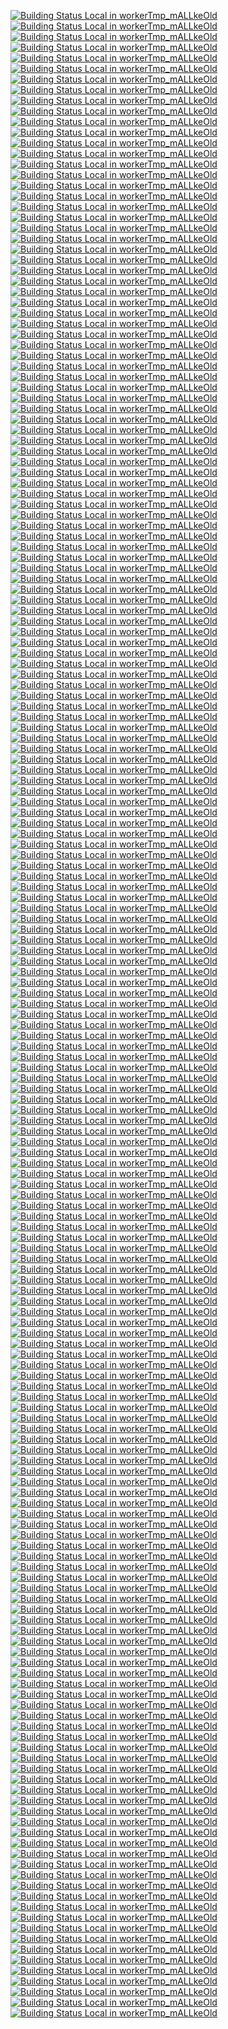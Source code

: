 [![Building Status Local in workerTmp_mALLkeOld](https://workerTmp.github.io/mALLkeOld/StAn/pvs_m280422p7/brave_link-bubble.svg)](https://github.com/jsonpickle/jsonpickle.git)
[![Building Status Local in workerTmp_mALLkeOld](https://workerTmp.github.io/mALLkeOld/StAn/pvs_m280422p7/hyperledger_fabric-test-resources.svg)](https://github.com/jsonpickle/jsonpickle.git)
[![Building Status Local in workerTmp_mALLkeOld](https://workerTmp.github.io/mALLkeOld/StAn/pvs_m280422p7/open-xchange_appsuite-middleware.svg)](https://github.com/jsonpickle/jsonpickle.git)
[![Building Status Local in workerTmp_mALLkeOld](https://workerTmp.github.io/mALLkeOld/StAn/pvs_m070522p8/starkbank_ecdsa-dotnet.svg)](https://github.com/jsonpickle/jsonpickle.git)
[![Building Status Local in workerTmp_mALLkeOld](https://workerTmp.github.io/mALLkeOld/StAn/pvs_m070522p8/locutusjs_locutus.svg)](https://github.com/jsonpickle/jsonpickle.git)
[![Building Status Local in workerTmp_mALLkeOld](https://workerTmp.github.io/mALLkeOld/StAn/pvs_m070522p8/karelzak_util-linux.svg)](https://github.com/jsonpickle/jsonpickle.git)
[![Building Status Local in workerTmp_mALLkeOld](https://workerTmp.github.io/mALLkeOld/StAn/pvs_m070522p8/turquoiseowl_i18n.svg)](https://github.com/jsonpickle/jsonpickle.git)
[![Building Status Local in workerTmp_mALLkeOld](https://workerTmp.github.io/mALLkeOld/StAn/pvs_m070522p8/kelektiv_node.bcrypt.js.svg)](https://github.com/jsonpickle/jsonpickle.git)
[![Building Status Local in workerTmp_mALLkeOld](https://workerTmp.github.io/mALLkeOld/StAn/pvs_m070522p8/martinh_libconfuse.svg)](https://github.com/jsonpickle/jsonpickle.git)
[![Building Status Local in workerTmp_mALLkeOld](https://workerTmp.github.io/mALLkeOld/StAn/pvs_m070522p8/libexif_libexif.svg)](https://github.com/jsonpickle/jsonpickle.git)
[![Building Status Local in workerTmp_mALLkeOld](https://workerTmp.github.io/mALLkeOld/StAn/pvs_m070522p8/mapproxy_mapproxy.svg)](https://github.com/jsonpickle/jsonpickle.git)
[![Building Status Local in workerTmp_mALLkeOld](https://workerTmp.github.io/mALLkeOld/StAn/pvs_m070522p8/kubevirt_containerized-data-importer.svg)](https://github.com/jsonpickle/jsonpickle.git)
[![Building Status Local in workerTmp_mALLkeOld](https://workerTmp.github.io/mALLkeOld/StAn/pvs_m070522p8/restsharp_RestSharp.svg)](https://github.com/jsonpickle/jsonpickle.git)
[![Building Status Local in workerTmp_mALLkeOld](https://workerTmp.github.io/mALLkeOld/StAn/pvs_m070522p8/scottbrady91_IdentityModel.svg)](https://github.com/jsonpickle/jsonpickle.git)
[![Building Status Local in workerTmp_mALLkeOld](https://workerTmp.github.io/mALLkeOld/StAn/pvs_m070522p8/tgstation_tgstation-server.svg)](https://github.com/jsonpickle/jsonpickle.git)
[![Building Status Local in workerTmp_mALLkeOld](https://workerTmp.github.io/mALLkeOld/StAn/pvs_m070522p8/mdbtools_mdbtools.svg)](https://github.com/jsonpickle/jsonpickle.git)
[![Building Status Local in workerTmp_mALLkeOld](https://workerTmp.github.io/mALLkeOld/StAn/pvs_m070522p8/trannamtrung1st_elFinder.Net.Core.svg)](https://github.com/jsonpickle/jsonpickle.git)
[![Building Status Local in workerTmp_mALLkeOld](https://workerTmp.github.io/mALLkeOld/StAn/pvs_m070522p8/lfs-book_make-ca.svg)](https://github.com/jsonpickle/jsonpickle.git)
[![Building Status Local in workerTmp_mALLkeOld](https://workerTmp.github.io/mALLkeOld/StAn/pvs_m070522p8/tusdotnet_tusdotnet.svg)](https://github.com/jsonpickle/jsonpickle.git)
[![Building Status Local in workerTmp_mALLkeOld](https://workerTmp.github.io/mALLkeOld/StAn/pvs_m070522p8/siteserver_cms.svg)](https://github.com/jsonpickle/jsonpickle.git)
[![Building Status Local in workerTmp_mALLkeOld](https://workerTmp.github.io/mALLkeOld/StAn/pvs_m070522p8/libxls_libxls.svg)](https://github.com/jsonpickle/jsonpickle.git)
[![Building Status Local in workerTmp_mALLkeOld](https://workerTmp.github.io/mALLkeOld/StAn/pvs_m070522p8/Anobium_Great-Cow-BASIC-Demonstration-Sources.svg)](https://github.com/jsonpickle/jsonpickle.git)
[![Building Status Local in workerTmp_mALLkeOld](https://workerTmp.github.io/mALLkeOld/StAn/pvs_m070522p8/kylefarris_clamscan.svg)](https://github.com/jsonpickle/jsonpickle.git)
[![Building Status Local in workerTmp_mALLkeOld](https://workerTmp.github.io/mALLkeOld/StAn/pvs_m070522p8/umbraco_Umbraco-CMS.svg)](https://github.com/jsonpickle/jsonpickle.git)
[![Building Status Local in workerTmp_mALLkeOld](https://workerTmp.github.io/mALLkeOld/StAn/pvs_m070522p8/jsonpickle_jsonpickle.svg)](https://github.com/jsonpickle/jsonpickle.git)
[![Building Status Local in workerTmp_mALLkeOld](https://workerTmp.github.io/mALLkeOld/StAn/pvs_m070522p8/kvz_locutus.svg)](https://github.com/jsonpickle/jsonpickle.git)
[![Building Status Local in workerTmp_mALLkeOld](https://workerTmp.github.io/mALLkeOld/StAn/pvs_m070522p8/kitabisa_teler.svg)](https://github.com/jsonpickle/jsonpickle.git)
[![Building Status Local in workerTmp_mALLkeOld](https://workerTmp.github.io/mALLkeOld/StAn/pvs_m070522p8/mapfish_mapfish-print.svg)](https://github.com/jsonpickle/jsonpickle.git)
[![Building Status Local in workerTmp_mALLkeOld](https://workerTmp.github.io/mALLkeOld/StAn/pvs_m070522p8/AparnaSGhenge_Hello_World.svg)](https://github.com/jsonpickle/jsonpickle.git)
[![Building Status Local in workerTmp_mALLkeOld](https://workerTmp.github.io/mALLkeOld/StAn/pvs_m070522p8/serializingme_cve-2016-9192.svg)](https://github.com/jsonpickle/jsonpickle.git)
[![Building Status Local in workerTmp_mALLkeOld](https://workerTmp.github.io/mALLkeOld/StAn/pvs_m070522p8/yilezhu_Czar.Cms.svg)](https://github.com/jsonpickle/jsonpickle.git)
[![Building Status Local in workerTmp_mALLkeOld](https://workerTmp.github.io/mALLkeOld/StAn/pvs_m070522p8/memcached_memcached.svg)](https://github.com/jsonpickle/jsonpickle.git)
[![Building Status Local in workerTmp_mALLkeOld](https://workerTmp.github.io/mALLkeOld/StAn/pvs_m070522p8/ledgersmb_ledgersmb.svg)](https://github.com/jsonpickle/jsonpickle.git)
[![Building Status Local in workerTmp_mALLkeOld](https://workerTmp.github.io/mALLkeOld/StAn/pvs_m070522p8/2021Summer_2021Sum.svg)](https://github.com/jsonpickle/jsonpickle.git)
[![Building Status Local in workerTmp_mALLkeOld](https://workerTmp.github.io/mALLkeOld/StAn/pvs_m070522p8/AkshatBehera_IDE-Lab.svg)](https://github.com/jsonpickle/jsonpickle.git)
[![Building Status Local in workerTmp_mALLkeOld](https://workerTmp.github.io/mALLkeOld/StAn/pvs_m070522p8/liamg_gitjacker.svg)](https://github.com/jsonpickle/jsonpickle.git)
[![Building Status Local in workerTmp_mALLkeOld](https://workerTmp.github.io/mALLkeOld/StAn/pvs_m070522p8/lemire_simdcomp.svg)](https://github.com/jsonpickle/jsonpickle.git)
[![Building Status Local in workerTmp_mALLkeOld](https://workerTmp.github.io/mALLkeOld/StAn/pvs_m070522p8/mailpile_Mailpile.svg)](https://github.com/jsonpickle/jsonpickle.git)
[![Building Status Local in workerTmp_mALLkeOld](https://workerTmp.github.io/mALLkeOld/StAn/pvs_m070522p8/mono_mono.svg)](https://github.com/jsonpickle/jsonpickle.git)
[![Building Status Local in workerTmp_mALLkeOld](https://workerTmp.github.io/mALLkeOld/StAn/pvs_m070522p8/labd_wagtail-2fa.svg)](https://github.com/jsonpickle/jsonpickle.git)
[![Building Status Local in workerTmp_mALLkeOld](https://workerTmp.github.io/mALLkeOld/StAn/pvs_m070522p8/ravibpatel_AutoUpdater.NET.svg)](https://github.com/jsonpickle/jsonpickle.git)
[![Building Status Local in workerTmp_mALLkeOld](https://workerTmp.github.io/mALLkeOld/StAn/pvs_m070522p8/rackerlabs_openstack-guest-agents-windows-xenserver.svg)](https://github.com/jsonpickle/jsonpickle.git)
[![Building Status Local in workerTmp_mALLkeOld](https://workerTmp.github.io/mALLkeOld/StAn/pvs_m070522p8/kanboard_kanboard.svg)](https://github.com/jsonpickle/jsonpickle.git)
[![Building Status Local in workerTmp_mALLkeOld](https://workerTmp.github.io/mALLkeOld/StAn/pvs_m070522p8/kreait_firebase-php.svg)](https://github.com/jsonpickle/jsonpickle.git)
[![Building Status Local in workerTmp_mALLkeOld](https://workerTmp.github.io/mALLkeOld/StAn/pvs_m070522p8/lfittl_libpg_query.svg)](https://github.com/jsonpickle/jsonpickle.git)
[![Building Status Local in workerTmp_mALLkeOld](https://workerTmp.github.io/mALLkeOld/StAn/pvs_m070522p8/mayan-edms_mayan-edms.svg)](https://github.com/jsonpickle/jsonpickle.git)
[![Building Status Local in workerTmp_mALLkeOld](https://workerTmp.github.io/mALLkeOld/StAn/pvs_m070522p8/linuxmint_mintupdate.svg)](https://github.com/jsonpickle/jsonpickle.git)
[![Building Status Local in workerTmp_mALLkeOld](https://workerTmp.github.io/mALLkeOld/StAn/pvs_m070522p8/recurly_recurly-client-net.svg)](https://github.com/jsonpickle/jsonpickle.git)
[![Building Status Local in workerTmp_mALLkeOld](https://workerTmp.github.io/mALLkeOld/StAn/pvs_m070522p8/nopSolutions_nopCommerce.svg)](https://github.com/jsonpickle/jsonpickle.git)
[![Building Status Local in workerTmp_mALLkeOld](https://workerTmp.github.io/mALLkeOld/StAn/pvs_m070522p8/orchardcms_orchardcore.svg)](https://github.com/jsonpickle/jsonpickle.git)
[![Building Status Local in workerTmp_mALLkeOld](https://workerTmp.github.io/mALLkeOld/StAn/pvs_m070522p8/lkiesow_python-feedgen.svg)](https://github.com/jsonpickle/jsonpickle.git)
[![Building Status Local in workerTmp_mALLkeOld](https://workerTmp.github.io/mALLkeOld/StAn/pvs_m070522p8/neuecc_MessagePack-CSharp.svg)](https://github.com/jsonpickle/jsonpickle.git)
[![Building Status Local in workerTmp_mALLkeOld](https://workerTmp.github.io/mALLkeOld/StAn/pvs_m070522p8/klaussilveira_gitlist.svg)](https://github.com/jsonpickle/jsonpickle.git)
[![Building Status Local in workerTmp_mALLkeOld](https://workerTmp.github.io/mALLkeOld/StAn/pvs_m070522p8/surveysolutions_surveysolutions.svg)](https://github.com/jsonpickle/jsonpickle.git)
[![Building Status Local in workerTmp_mALLkeOld](https://workerTmp.github.io/mALLkeOld/StAn/pvs_m070522p8/rxtur_BlogEngine.NET.svg)](https://github.com/jsonpickle/jsonpickle.git)
[![Building Status Local in workerTmp_mALLkeOld](https://workerTmp.github.io/mALLkeOld/StAn/pvs_m070522p8/smartstore_SmartStoreNET.svg)](https://github.com/jsonpickle/jsonpickle.git)
[![Building Status Local in workerTmp_mALLkeOld](https://workerTmp.github.io/mALLkeOld/StAn/pvs_m070522p8/layer5io_meshery.svg)](https://github.com/jsonpickle/jsonpickle.git)
[![Building Status Local in workerTmp_mALLkeOld](https://workerTmp.github.io/mALLkeOld/StAn/pvs_m070522p8/kubernetes_ingress-nginx.svg)](https://github.com/jsonpickle/jsonpickle.git)
[![Building Status Local in workerTmp_mALLkeOld](https://workerTmp.github.io/mALLkeOld/StAn/pvs_m070522p8/linux4sam_at91bootstrap.svg)](https://github.com/jsonpickle/jsonpickle.git)
[![Building Status Local in workerTmp_mALLkeOld](https://workerTmp.github.io/mALLkeOld/StAn/pvs_m070522p8/blau72_CVE-2018-20250-WinRAR-ACE.svg)](https://github.com/jsonpickle/jsonpickle.git)
[![Building Status Local in workerTmp_mALLkeOld](https://workerTmp.github.io/mALLkeOld/StAn/pvs_m070522p8/kennethreitz_requests.svg)](https://github.com/jsonpickle/jsonpickle.git)
[![Building Status Local in workerTmp_mALLkeOld](https://workerTmp.github.io/mALLkeOld/StAn/pvs_m070522p8/Umbraco_Umbraco-CMS.svg)](https://github.com/jsonpickle/jsonpickle.git)
[![Building Status Local in workerTmp_mALLkeOld](https://workerTmp.github.io/mALLkeOld/StAn/pvs_m070522p8/robertguetzkow_ets5-password-recovery.svg)](https://github.com/jsonpickle/jsonpickle.git)
[![Building Status Local in workerTmp_mALLkeOld](https://workerTmp.github.io/mALLkeOld/StAn/cq_m070522p8/starkbank_ecdsa-dotnet.svg)](https://github.com/jsonpickle/jsonpickle.git)
[![Building Status Local in workerTmp_mALLkeOld](https://workerTmp.github.io/mALLkeOld/StAn/cq_m070522p8/maxmind_libmaxminddb.svg)](https://github.com/jsonpickle/jsonpickle.git)
[![Building Status Local in workerTmp_mALLkeOld](https://workerTmp.github.io/mALLkeOld/StAn/cq_m070522p8/locutusjs_locutus.svg)](https://github.com/jsonpickle/jsonpickle.git)
[![Building Status Local in workerTmp_mALLkeOld](https://workerTmp.github.io/mALLkeOld/StAn/cq_m070522p8/turquoiseowl_i18n.svg)](https://github.com/jsonpickle/jsonpickle.git)
[![Building Status Local in workerTmp_mALLkeOld](https://workerTmp.github.io/mALLkeOld/StAn/cq_m070522p8/lurcher_unixODBC.svg)](https://github.com/jsonpickle/jsonpickle.git)
[![Building Status Local in workerTmp_mALLkeOld](https://workerTmp.github.io/mALLkeOld/StAn/cq_m070522p8/martinh_libconfuse.svg)](https://github.com/jsonpickle/jsonpickle.git)
[![Building Status Local in workerTmp_mALLkeOld](https://workerTmp.github.io/mALLkeOld/StAn/cq_m070522p8/libexif_libexif.svg)](https://github.com/jsonpickle/jsonpickle.git)
[![Building Status Local in workerTmp_mALLkeOld](https://workerTmp.github.io/mALLkeOld/StAn/cq_m070522p8/mapproxy_mapproxy.svg)](https://github.com/jsonpickle/jsonpickle.git)
[![Building Status Local in workerTmp_mALLkeOld](https://workerTmp.github.io/mALLkeOld/StAn/cq_m070522p8/michaelforney_samurai.svg)](https://github.com/jsonpickle/jsonpickle.git)
[![Building Status Local in workerTmp_mALLkeOld](https://workerTmp.github.io/mALLkeOld/StAn/cq_m070522p8/restsharp_RestSharp.svg)](https://github.com/jsonpickle/jsonpickle.git)
[![Building Status Local in workerTmp_mALLkeOld](https://workerTmp.github.io/mALLkeOld/StAn/cq_m070522p8/scottbrady91_IdentityModel.svg)](https://github.com/jsonpickle/jsonpickle.git)
[![Building Status Local in workerTmp_mALLkeOld](https://workerTmp.github.io/mALLkeOld/StAn/cq_m070522p8/tgstation_tgstation-server.svg)](https://github.com/jsonpickle/jsonpickle.git)
[![Building Status Local in workerTmp_mALLkeOld](https://workerTmp.github.io/mALLkeOld/StAn/cq_m070522p8/mdbtools_mdbtools.svg)](https://github.com/jsonpickle/jsonpickle.git)
[![Building Status Local in workerTmp_mALLkeOld](https://workerTmp.github.io/mALLkeOld/StAn/cq_m070522p8/trannamtrung1st_elFinder.Net.Core.svg)](https://github.com/jsonpickle/jsonpickle.git)
[![Building Status Local in workerTmp_mALLkeOld](https://workerTmp.github.io/mALLkeOld/StAn/cq_m070522p8/lfs-book_make-ca.svg)](https://github.com/jsonpickle/jsonpickle.git)
[![Building Status Local in workerTmp_mALLkeOld](https://workerTmp.github.io/mALLkeOld/StAn/cq_m070522p8/lexborisov_myhtml.svg)](https://github.com/jsonpickle/jsonpickle.git)
[![Building Status Local in workerTmp_mALLkeOld](https://workerTmp.github.io/mALLkeOld/StAn/cq_m070522p8/liyansong2018_elfspirit.svg)](https://github.com/jsonpickle/jsonpickle.git)
[![Building Status Local in workerTmp_mALLkeOld](https://workerTmp.github.io/mALLkeOld/StAn/cq_m070522p8/tusdotnet_tusdotnet.svg)](https://github.com/jsonpickle/jsonpickle.git)
[![Building Status Local in workerTmp_mALLkeOld](https://workerTmp.github.io/mALLkeOld/StAn/cq_m070522p8/marcobambini_gravity.svg)](https://github.com/jsonpickle/jsonpickle.git)
[![Building Status Local in workerTmp_mALLkeOld](https://workerTmp.github.io/mALLkeOld/StAn/cq_m070522p8/siteserver_cms.svg)](https://github.com/jsonpickle/jsonpickle.git)
[![Building Status Local in workerTmp_mALLkeOld](https://workerTmp.github.io/mALLkeOld/StAn/cq_m070522p8/libxls_libxls.svg)](https://github.com/jsonpickle/jsonpickle.git)
[![Building Status Local in workerTmp_mALLkeOld](https://workerTmp.github.io/mALLkeOld/StAn/cq_m070522p8/Anobium_Great-Cow-BASIC-Demonstration-Sources.svg)](https://github.com/jsonpickle/jsonpickle.git)
[![Building Status Local in workerTmp_mALLkeOld](https://workerTmp.github.io/mALLkeOld/StAn/cq_m070522p8/logological_gpp.svg)](https://github.com/jsonpickle/jsonpickle.git)
[![Building Status Local in workerTmp_mALLkeOld](https://workerTmp.github.io/mALLkeOld/StAn/cq_m070522p8/lh3_bwa.svg)](https://github.com/jsonpickle/jsonpickle.git)
[![Building Status Local in workerTmp_mALLkeOld](https://workerTmp.github.io/mALLkeOld/StAn/cq_m070522p8/umbraco_Umbraco-CMS.svg)](https://github.com/jsonpickle/jsonpickle.git)
[![Building Status Local in workerTmp_mALLkeOld](https://workerTmp.github.io/mALLkeOld/StAn/cq_m070522p8/jsonpickle_jsonpickle.svg)](https://github.com/jsonpickle/jsonpickle.git)
[![Building Status Local in workerTmp_mALLkeOld](https://workerTmp.github.io/mALLkeOld/StAn/cq_m070522p8/leethomason_tinyxml2.svg)](https://github.com/jsonpickle/jsonpickle.git)
[![Building Status Local in workerTmp_mALLkeOld](https://workerTmp.github.io/mALLkeOld/StAn/cq_m070522p8/mapfish_mapfish-print.svg)](https://github.com/jsonpickle/jsonpickle.git)
[![Building Status Local in workerTmp_mALLkeOld](https://workerTmp.github.io/mALLkeOld/StAn/cq_m070522p8/mandovinnie_Lute-Tab.svg)](https://github.com/jsonpickle/jsonpickle.git)
[![Building Status Local in workerTmp_mALLkeOld](https://workerTmp.github.io/mALLkeOld/StAn/cq_m070522p8/AparnaSGhenge_Hello_World.svg)](https://github.com/jsonpickle/jsonpickle.git)
[![Building Status Local in workerTmp_mALLkeOld](https://workerTmp.github.io/mALLkeOld/StAn/cq_m070522p8/serializingme_cve-2016-9192.svg)](https://github.com/jsonpickle/jsonpickle.git)
[![Building Status Local in workerTmp_mALLkeOld](https://workerTmp.github.io/mALLkeOld/StAn/cq_m070522p8/yilezhu_Czar.Cms.svg)](https://github.com/jsonpickle/jsonpickle.git)
[![Building Status Local in workerTmp_mALLkeOld](https://workerTmp.github.io/mALLkeOld/StAn/cq_m070522p8/memcached_memcached.svg)](https://github.com/jsonpickle/jsonpickle.git)
[![Building Status Local in workerTmp_mALLkeOld](https://workerTmp.github.io/mALLkeOld/StAn/cq_m070522p8/2021Summer_2021Sum.svg)](https://github.com/jsonpickle/jsonpickle.git)
[![Building Status Local in workerTmp_mALLkeOld](https://workerTmp.github.io/mALLkeOld/StAn/cq_m070522p8/AkshatBehera_IDE-Lab.svg)](https://github.com/jsonpickle/jsonpickle.git)
[![Building Status Local in workerTmp_mALLkeOld](https://workerTmp.github.io/mALLkeOld/StAn/cq_m070522p8/liamg_gitjacker.svg)](https://github.com/jsonpickle/jsonpickle.git)
[![Building Status Local in workerTmp_mALLkeOld](https://workerTmp.github.io/mALLkeOld/StAn/cq_m070522p8/liblouis_liblouis.svg)](https://github.com/jsonpickle/jsonpickle.git)
[![Building Status Local in workerTmp_mALLkeOld](https://workerTmp.github.io/mALLkeOld/StAn/cq_m070522p8/libimobiledevice_libplist.svg)](https://github.com/jsonpickle/jsonpickle.git)
[![Building Status Local in workerTmp_mALLkeOld](https://workerTmp.github.io/mALLkeOld/StAn/cq_m070522p8/leesavide_abcm2ps.svg)](https://github.com/jsonpickle/jsonpickle.git)
[![Building Status Local in workerTmp_mALLkeOld](https://workerTmp.github.io/mALLkeOld/StAn/cq_m070522p8/madler_pigz.svg)](https://github.com/jsonpickle/jsonpickle.git)
[![Building Status Local in workerTmp_mALLkeOld](https://workerTmp.github.io/mALLkeOld/StAn/cq_m070522p8/lemire_simdcomp.svg)](https://github.com/jsonpickle/jsonpickle.git)
[![Building Status Local in workerTmp_mALLkeOld](https://workerTmp.github.io/mALLkeOld/StAn/cq_m070522p8/mailpile_Mailpile.svg)](https://github.com/jsonpickle/jsonpickle.git)
[![Building Status Local in workerTmp_mALLkeOld](https://workerTmp.github.io/mALLkeOld/StAn/cq_m070522p8/libgd_libgd.svg)](https://github.com/jsonpickle/jsonpickle.git)
[![Building Status Local in workerTmp_mALLkeOld](https://workerTmp.github.io/mALLkeOld/StAn/cq_m070522p8/michaelrsweet_htmldoc.svg)](https://github.com/jsonpickle/jsonpickle.git)
[![Building Status Local in workerTmp_mALLkeOld](https://workerTmp.github.io/mALLkeOld/StAn/cq_m070522p8/ravibpatel_AutoUpdater.NET.svg)](https://github.com/jsonpickle/jsonpickle.git)
[![Building Status Local in workerTmp_mALLkeOld](https://workerTmp.github.io/mALLkeOld/StAn/cq_m070522p8/rackerlabs_openstack-guest-agents-windows-xenserver.svg)](https://github.com/jsonpickle/jsonpickle.git)
[![Building Status Local in workerTmp_mALLkeOld](https://workerTmp.github.io/mALLkeOld/StAn/cq_m070522p8/lfittl_libpg_query.svg)](https://github.com/jsonpickle/jsonpickle.git)
[![Building Status Local in workerTmp_mALLkeOld](https://workerTmp.github.io/mALLkeOld/StAn/cq_m070522p8/mayan-edms_mayan-edms.svg)](https://github.com/jsonpickle/jsonpickle.git)
[![Building Status Local in workerTmp_mALLkeOld](https://workerTmp.github.io/mALLkeOld/StAn/cq_m070522p8/linuxmint_mintupdate.svg)](https://github.com/jsonpickle/jsonpickle.git)
[![Building Status Local in workerTmp_mALLkeOld](https://workerTmp.github.io/mALLkeOld/StAn/cq_m070522p8/recurly_recurly-client-net.svg)](https://github.com/jsonpickle/jsonpickle.git)
[![Building Status Local in workerTmp_mALLkeOld](https://workerTmp.github.io/mALLkeOld/StAn/cq_m070522p8/orchardcms_orchardcore.svg)](https://github.com/jsonpickle/jsonpickle.git)
[![Building Status Local in workerTmp_mALLkeOld](https://workerTmp.github.io/mALLkeOld/StAn/cq_m070522p8/lkiesow_python-feedgen.svg)](https://github.com/jsonpickle/jsonpickle.git)
[![Building Status Local in workerTmp_mALLkeOld](https://workerTmp.github.io/mALLkeOld/StAn/cq_m070522p8/leonhad_pdftools.svg)](https://github.com/jsonpickle/jsonpickle.git)
[![Building Status Local in workerTmp_mALLkeOld](https://workerTmp.github.io/mALLkeOld/StAn/cq_m070522p8/surveysolutions_surveysolutions.svg)](https://github.com/jsonpickle/jsonpickle.git)
[![Building Status Local in workerTmp_mALLkeOld](https://workerTmp.github.io/mALLkeOld/StAn/cq_m070522p8/matrixssl_matrixssl.svg)](https://github.com/jsonpickle/jsonpickle.git)
[![Building Status Local in workerTmp_mALLkeOld](https://workerTmp.github.io/mALLkeOld/StAn/cq_m070522p8/rxtur_BlogEngine.NET.svg)](https://github.com/jsonpickle/jsonpickle.git)
[![Building Status Local in workerTmp_mALLkeOld](https://workerTmp.github.io/mALLkeOld/StAn/cq_m070522p8/smartstore_SmartStoreNET.svg)](https://github.com/jsonpickle/jsonpickle.git)
[![Building Status Local in workerTmp_mALLkeOld](https://workerTmp.github.io/mALLkeOld/StAn/cq_m070522p8/lsh123_xmlsec.svg)](https://github.com/jsonpickle/jsonpickle.git)
[![Building Status Local in workerTmp_mALLkeOld](https://workerTmp.github.io/mALLkeOld/StAn/cq_m070522p8/linux4sam_at91bootstrap.svg)](https://github.com/jsonpickle/jsonpickle.git)
[![Building Status Local in workerTmp_mALLkeOld](https://workerTmp.github.io/mALLkeOld/StAn/cq_m070522p8/libuv_libuv.svg)](https://github.com/jsonpickle/jsonpickle.git)
[![Building Status Local in workerTmp_mALLkeOld](https://workerTmp.github.io/mALLkeOld/StAn/cq_m070522p8/libming_libming.svg)](https://github.com/jsonpickle/jsonpickle.git)
[![Building Status Local in workerTmp_mALLkeOld](https://workerTmp.github.io/mALLkeOld/StAn/cq_m070522p8/robertguetzkow_ets5-password-recovery.svg)](https://github.com/jsonpickle/jsonpickle.git)
[![Building Status Local in workerTmp_mALLkeOld](https://workerTmp.github.io/mALLkeOld/StAn/cq_m070522p8/lxc_lxc.svg)](https://github.com/jsonpickle/jsonpickle.git)
[![Building Status Local in workerTmp_mALLkeOld](https://workerTmp.github.io/mALLkeOld/StAn/cppc_m070522p8/maxmind_libmaxminddb.svg)](https://github.com/jsonpickle/jsonpickle.git)
[![Building Status Local in workerTmp_mALLkeOld](https://workerTmp.github.io/mALLkeOld/StAn/cppc_m070522p8/locutusjs_locutus.svg)](https://github.com/jsonpickle/jsonpickle.git)
[![Building Status Local in workerTmp_mALLkeOld](https://workerTmp.github.io/mALLkeOld/StAn/cppc_m070522p8/karelzak_util-linux.svg)](https://github.com/jsonpickle/jsonpickle.git)
[![Building Status Local in workerTmp_mALLkeOld](https://workerTmp.github.io/mALLkeOld/StAn/cppc_m070522p8/kelektiv_node.bcrypt.js.svg)](https://github.com/jsonpickle/jsonpickle.git)
[![Building Status Local in workerTmp_mALLkeOld](https://workerTmp.github.io/mALLkeOld/StAn/cppc_m070522p8/lurcher_unixODBC.svg)](https://github.com/jsonpickle/jsonpickle.git)
[![Building Status Local in workerTmp_mALLkeOld](https://workerTmp.github.io/mALLkeOld/StAn/cppc_m070522p8/martinh_libconfuse.svg)](https://github.com/jsonpickle/jsonpickle.git)
[![Building Status Local in workerTmp_mALLkeOld](https://workerTmp.github.io/mALLkeOld/StAn/cppc_m070522p8/libexif_libexif.svg)](https://github.com/jsonpickle/jsonpickle.git)
[![Building Status Local in workerTmp_mALLkeOld](https://workerTmp.github.io/mALLkeOld/StAn/cppc_m070522p8/kornelski_jpeg-compressor.svg)](https://github.com/jsonpickle/jsonpickle.git)
[![Building Status Local in workerTmp_mALLkeOld](https://workerTmp.github.io/mALLkeOld/StAn/cppc_m070522p8/mapproxy_mapproxy.svg)](https://github.com/jsonpickle/jsonpickle.git)
[![Building Status Local in workerTmp_mALLkeOld](https://workerTmp.github.io/mALLkeOld/StAn/cppc_m070522p8/kubevirt_containerized-data-importer.svg)](https://github.com/jsonpickle/jsonpickle.git)
[![Building Status Local in workerTmp_mALLkeOld](https://workerTmp.github.io/mALLkeOld/StAn/cppc_m070522p8/michaelforney_samurai.svg)](https://github.com/jsonpickle/jsonpickle.git)
[![Building Status Local in workerTmp_mALLkeOld](https://workerTmp.github.io/mALLkeOld/StAn/cppc_m070522p8/mdbtools_mdbtools.svg)](https://github.com/jsonpickle/jsonpickle.git)
[![Building Status Local in workerTmp_mALLkeOld](https://workerTmp.github.io/mALLkeOld/StAn/cppc_m070522p8/lfs-book_make-ca.svg)](https://github.com/jsonpickle/jsonpickle.git)
[![Building Status Local in workerTmp_mALLkeOld](https://workerTmp.github.io/mALLkeOld/StAn/cppc_m070522p8/lexborisov_myhtml.svg)](https://github.com/jsonpickle/jsonpickle.git)
[![Building Status Local in workerTmp_mALLkeOld](https://workerTmp.github.io/mALLkeOld/StAn/cppc_m070522p8/liyansong2018_elfspirit.svg)](https://github.com/jsonpickle/jsonpickle.git)
[![Building Status Local in workerTmp_mALLkeOld](https://workerTmp.github.io/mALLkeOld/StAn/cppc_m070522p8/marcobambini_gravity.svg)](https://github.com/jsonpickle/jsonpickle.git)
[![Building Status Local in workerTmp_mALLkeOld](https://workerTmp.github.io/mALLkeOld/StAn/cppc_m070522p8/libxls_libxls.svg)](https://github.com/jsonpickle/jsonpickle.git)
[![Building Status Local in workerTmp_mALLkeOld](https://workerTmp.github.io/mALLkeOld/StAn/cppc_m070522p8/logological_gpp.svg)](https://github.com/jsonpickle/jsonpickle.git)
[![Building Status Local in workerTmp_mALLkeOld](https://workerTmp.github.io/mALLkeOld/StAn/cppc_m070522p8/lh3_bwa.svg)](https://github.com/jsonpickle/jsonpickle.git)
[![Building Status Local in workerTmp_mALLkeOld](https://workerTmp.github.io/mALLkeOld/StAn/cppc_m070522p8/kylefarris_clamscan.svg)](https://github.com/jsonpickle/jsonpickle.git)
[![Building Status Local in workerTmp_mALLkeOld](https://workerTmp.github.io/mALLkeOld/StAn/cppc_m070522p8/kvz_locutus.svg)](https://github.com/jsonpickle/jsonpickle.git)
[![Building Status Local in workerTmp_mALLkeOld](https://workerTmp.github.io/mALLkeOld/StAn/cppc_m070522p8/leethomason_tinyxml2.svg)](https://github.com/jsonpickle/jsonpickle.git)
[![Building Status Local in workerTmp_mALLkeOld](https://workerTmp.github.io/mALLkeOld/StAn/cppc_m070522p8/kitabisa_teler.svg)](https://github.com/jsonpickle/jsonpickle.git)
[![Building Status Local in workerTmp_mALLkeOld](https://workerTmp.github.io/mALLkeOld/StAn/cppc_m070522p8/mapfish_mapfish-print.svg)](https://github.com/jsonpickle/jsonpickle.git)
[![Building Status Local in workerTmp_mALLkeOld](https://workerTmp.github.io/mALLkeOld/StAn/cppc_m070522p8/mandovinnie_Lute-Tab.svg)](https://github.com/jsonpickle/jsonpickle.git)
[![Building Status Local in workerTmp_mALLkeOld](https://workerTmp.github.io/mALLkeOld/StAn/cppc_m070522p8/memcached_memcached.svg)](https://github.com/jsonpickle/jsonpickle.git)
[![Building Status Local in workerTmp_mALLkeOld](https://workerTmp.github.io/mALLkeOld/StAn/cppc_m070522p8/ledgersmb_ledgersmb.svg)](https://github.com/jsonpickle/jsonpickle.git)
[![Building Status Local in workerTmp_mALLkeOld](https://workerTmp.github.io/mALLkeOld/StAn/cppc_m070522p8/liamg_gitjacker.svg)](https://github.com/jsonpickle/jsonpickle.git)
[![Building Status Local in workerTmp_mALLkeOld](https://workerTmp.github.io/mALLkeOld/StAn/cppc_m070522p8/liblouis_liblouis.svg)](https://github.com/jsonpickle/jsonpickle.git)
[![Building Status Local in workerTmp_mALLkeOld](https://workerTmp.github.io/mALLkeOld/StAn/cppc_m070522p8/kohler_t1utils.svg)](https://github.com/jsonpickle/jsonpickle.git)
[![Building Status Local in workerTmp_mALLkeOld](https://workerTmp.github.io/mALLkeOld/StAn/cppc_m070522p8/libimobiledevice_libplist.svg)](https://github.com/jsonpickle/jsonpickle.git)
[![Building Status Local in workerTmp_mALLkeOld](https://workerTmp.github.io/mALLkeOld/StAn/cppc_m070522p8/leesavide_abcm2ps.svg)](https://github.com/jsonpickle/jsonpickle.git)
[![Building Status Local in workerTmp_mALLkeOld](https://workerTmp.github.io/mALLkeOld/StAn/cppc_m070522p8/madler_pigz.svg)](https://github.com/jsonpickle/jsonpickle.git)
[![Building Status Local in workerTmp_mALLkeOld](https://workerTmp.github.io/mALLkeOld/StAn/cppc_m070522p8/lemire_simdcomp.svg)](https://github.com/jsonpickle/jsonpickle.git)
[![Building Status Local in workerTmp_mALLkeOld](https://workerTmp.github.io/mALLkeOld/StAn/cppc_m070522p8/mailpile_Mailpile.svg)](https://github.com/jsonpickle/jsonpickle.git)
[![Building Status Local in workerTmp_mALLkeOld](https://workerTmp.github.io/mALLkeOld/StAn/cppc_m070522p8/libgd_libgd.svg)](https://github.com/jsonpickle/jsonpickle.git)
[![Building Status Local in workerTmp_mALLkeOld](https://workerTmp.github.io/mALLkeOld/StAn/cppc_m070522p8/michaelrsweet_htmldoc.svg)](https://github.com/jsonpickle/jsonpickle.git)
[![Building Status Local in workerTmp_mALLkeOld](https://workerTmp.github.io/mALLkeOld/StAn/cppc_m070522p8/kamailio_kamailio.svg)](https://github.com/jsonpickle/jsonpickle.git)
[![Building Status Local in workerTmp_mALLkeOld](https://workerTmp.github.io/mALLkeOld/StAn/cppc_m070522p8/labd_wagtail-2fa.svg)](https://github.com/jsonpickle/jsonpickle.git)
[![Building Status Local in workerTmp_mALLkeOld](https://workerTmp.github.io/mALLkeOld/StAn/cppc_m070522p8/kanboard_kanboard.svg)](https://github.com/jsonpickle/jsonpickle.git)
[![Building Status Local in workerTmp_mALLkeOld](https://workerTmp.github.io/mALLkeOld/StAn/cppc_m070522p8/kreait_firebase-php.svg)](https://github.com/jsonpickle/jsonpickle.git)
[![Building Status Local in workerTmp_mALLkeOld](https://workerTmp.github.io/mALLkeOld/StAn/cppc_m070522p8/lfittl_libpg_query.svg)](https://github.com/jsonpickle/jsonpickle.git)
[![Building Status Local in workerTmp_mALLkeOld](https://workerTmp.github.io/mALLkeOld/StAn/cppc_m070522p8/mayan-edms_mayan-edms.svg)](https://github.com/jsonpickle/jsonpickle.git)
[![Building Status Local in workerTmp_mALLkeOld](https://workerTmp.github.io/mALLkeOld/StAn/cppc_m070522p8/linuxmint_mintupdate.svg)](https://github.com/jsonpickle/jsonpickle.git)
[![Building Status Local in workerTmp_mALLkeOld](https://workerTmp.github.io/mALLkeOld/StAn/cppc_m070522p8/lkiesow_python-feedgen.svg)](https://github.com/jsonpickle/jsonpickle.git)
[![Building Status Local in workerTmp_mALLkeOld](https://workerTmp.github.io/mALLkeOld/StAn/cppc_m070522p8/kevinboone_epub2txt2.svg)](https://github.com/jsonpickle/jsonpickle.git)
[![Building Status Local in workerTmp_mALLkeOld](https://workerTmp.github.io/mALLkeOld/StAn/cppc_m070522p8/kazu-yamamoto_pgpdump.svg)](https://github.com/jsonpickle/jsonpickle.git)
[![Building Status Local in workerTmp_mALLkeOld](https://workerTmp.github.io/mALLkeOld/StAn/cppc_m070522p8/leonhad_pdftools.svg)](https://github.com/jsonpickle/jsonpickle.git)
[![Building Status Local in workerTmp_mALLkeOld](https://workerTmp.github.io/mALLkeOld/StAn/cppc_m070522p8/klaussilveira_gitlist.svg)](https://github.com/jsonpickle/jsonpickle.git)
[![Building Status Local in workerTmp_mALLkeOld](https://workerTmp.github.io/mALLkeOld/StAn/cppc_m070522p8/matrixssl_matrixssl.svg)](https://github.com/jsonpickle/jsonpickle.git)
[![Building Status Local in workerTmp_mALLkeOld](https://workerTmp.github.io/mALLkeOld/StAn/cppc_m070522p8/knik0_faad2.svg)](https://github.com/jsonpickle/jsonpickle.git)
[![Building Status Local in workerTmp_mALLkeOld](https://workerTmp.github.io/mALLkeOld/StAn/cppc_m070522p8/ldarren_QuickJS.svg)](https://github.com/jsonpickle/jsonpickle.git)
[![Building Status Local in workerTmp_mALLkeOld](https://workerTmp.github.io/mALLkeOld/StAn/cppc_m070522p8/kr_beanstalkd.svg)](https://github.com/jsonpickle/jsonpickle.git)
[![Building Status Local in workerTmp_mALLkeOld](https://workerTmp.github.io/mALLkeOld/StAn/cppc_m070522p8/layer5io_meshery.svg)](https://github.com/jsonpickle/jsonpickle.git)
[![Building Status Local in workerTmp_mALLkeOld](https://workerTmp.github.io/mALLkeOld/StAn/cppc_m070522p8/lsh123_xmlsec.svg)](https://github.com/jsonpickle/jsonpickle.git)
[![Building Status Local in workerTmp_mALLkeOld](https://workerTmp.github.io/mALLkeOld/StAn/cppc_m070522p8/kubernetes_ingress-nginx.svg)](https://github.com/jsonpickle/jsonpickle.git)
[![Building Status Local in workerTmp_mALLkeOld](https://workerTmp.github.io/mALLkeOld/StAn/cppc_m070522p8/linux4sam_at91bootstrap.svg)](https://github.com/jsonpickle/jsonpickle.git)
[![Building Status Local in workerTmp_mALLkeOld](https://workerTmp.github.io/mALLkeOld/StAn/cppc_m070522p8/kohler_gifsicle.svg)](https://github.com/jsonpickle/jsonpickle.git)
[![Building Status Local in workerTmp_mALLkeOld](https://workerTmp.github.io/mALLkeOld/StAn/cppc_m070522p8/libuv_libuv.svg)](https://github.com/jsonpickle/jsonpickle.git)
[![Building Status Local in workerTmp_mALLkeOld](https://workerTmp.github.io/mALLkeOld/StAn/cppc_m070522p8/libming_libming.svg)](https://github.com/jsonpickle/jsonpickle.git)
[![Building Status Local in workerTmp_mALLkeOld](https://workerTmp.github.io/mALLkeOld/StAn/cppc_m070522p8/kennethreitz_requests.svg)](https://github.com/jsonpickle/jsonpickle.git)
[![Building Status Local in workerTmp_mALLkeOld](https://workerTmp.github.io/mALLkeOld/StAn/cppc_m070522p8/lxc_lxc.svg)](https://github.com/jsonpickle/jsonpickle.git)
[![Building Status Local in workerTmp_mALLkeOld](https://workerTmp.github.io/mALLkeOld/StAn/cppc_m070522p8/knik0_faac.svg)](https://github.com/jsonpickle/jsonpickle.git)
